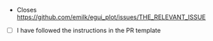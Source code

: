<!--
Please read the "Making a PR" section of [`CONTRIBUTING.md`](https://github.com/emilk/egui_plot/blob/master/CONTRIBUTING.md) before opening a Pull Request!

* Keep your PR:s small and focused.
* The PR title is what ends up in the changelog, so make it descriptive!
* If applicable, add a screenshot or gif.
* If it is a non-trivial addition, consider adding a demo for a new example.
* Do NOT open PR:s from your `master` or `main` branch, as that makes it hard for maintainers to test and add commits to your PR.
* Remember to run `cargo fmt` and `cargo clippy`.
* Open the PR as a draft until you have self-reviewed it and run `./scripts/check.sh`.
* When you have addressed a PR comment, mark it as resolved.

Please be patient! We will review your PR, but our time is limited!
-->

* Closes <https://github.com/emilk/egui_plot/issues/THE_RELEVANT_ISSUE>
* [ ] I have followed the instructions in the PR template
